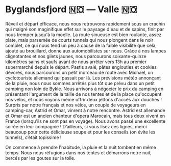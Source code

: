 # Byglandsfjord :norway: — Valle :norway:

<!-- 101km / 901m+ / 767m- -->

Réveil et départ efficace, nous nous retrouvons rapidement sous un crachin qui malgré son maginifique effet sur le paysage d'eau et de sapins, finit par nous tremper jusqu'à la moelle. La route sinueuse est bien roulante, assez plate, mais parsemée de courts tunnels qui nous plongent dans le noir complet, ce qui nous tend un peu à cause de la faible visibilité que celà, ajouté au brouillard, donne aux automobilistes sur nous. Grâce à nos lampes clignotantes et nos gilets jaunes, nous parcourons soixante-quinze kilomètres sains et saufs avant de nous arrêter vers 13h au premier supermarché depuis le départ. Pastis avalé, pâtes englouties et cookies dévorés, nous parcourons un petit morceau de route avec Michael, un cyclotouriste allemand qui passait par là. Les prévisions météo annonçant de la pluie, nous nous sommes arrêtés plus tôt que prévu dans un petit camping non loin de Bykle. Nous arrivons à négocier le prix du camping en présentant l'argument de la taille de nos tentes et de la place qu'occupent nos vélos, et nous voyons même offrir deux jettons d'accès aux douches ! Surpris par notre français et nos vélos, un couple de voyageurs en camping-car, Astrid et Omar, vinrent à notre rencontre. Astrid est allemande et Omar est un ancien chanteur d'opera Marocain, mais tous deux vivent en France (lorsqu'ils ne sont pas en voyage). Nous avons passé une excellente soirée en leur compagnie ! D’ailleurs, si vous lisez ces lignes, merci beaucoup pour cette délicieuse soupe et pour les conseils (on évite les tunnels), c’était topissime !

On commence à prendre l'habitude, la pluie et la nuit tombent en même temps. Nous nous réfugions dans nos tentes et démarrons notre nuit, bercés par les goutes sur la toile. 

